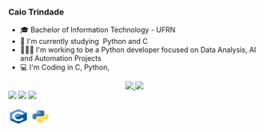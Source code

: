 ### Caio Trindade

- :mortar_board: Bachelor of Information Technology - UFRN
- 🌱 I'm currently studying  Python and C
- 👨🏾‍💻 I'm working to be  a Python developer focused on Data Analysis, AI and Automation Projects 
- 💻 I'm Coding in  C, Python,

<div align="center">
  <a href="https://github.com/ctrindadedev">
  <img height="180em" src="https://github-readme-stats.vercel.app/api?username=ctrindadedev&show_icons=true&theme=transparent"/>
  <img height="180em" src="https://github-readme-stats.vercel.app/api/top-langs/?username=ctrindadedev&layout=compact&langs_count=7&theme=transparent"/>   
</div>


<div>
  <a href="mailto:caiomedtrindade@gmail.com"><img src="https://img.shields.io/badge/Gmail-D14836?style=for-the-badge&logo=gmail&logoColor=white"><a>
  <a href="https://www.linkedin.com/in/caio-medeiros-trindade/"><img src="https://img.shields.io/badge/LinkedIn-0077B5?style=for-the-badge&logo=linkedin&logoColor=white"><a>
  <a href="https://instagram.com/caiodmedeiros" target="_blank"><img src="https://img.shields.io/badge/-Instagram-%23E4405F?style=for-the-badge&logo=instagram&logoColor=white" target="_blank"></a>	
</div>
    
<div style="display: inline_block"><br>
  <img align="center" alt="Caio-C" height="30" width="40" src="https://github.com/devicons/devicon/blob/master/icons/c/c-original.svg">
  <img align="center" alt="Caio-Python" height="30" width="40" src="https://raw.githubusercontent.com/devicons/devicon/master/icons/python/python-original.svg">
</div>
